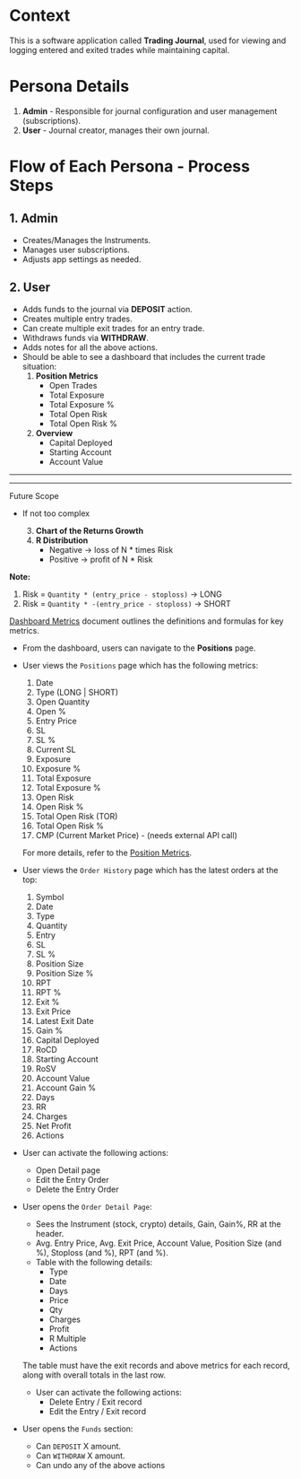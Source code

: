 # Context

This is a software application called **Trading Journal**, used for viewing and logging entered and exited trades while maintaining capital.

# Persona Details

1. **Admin** - Responsible for journal configuration and user management (subscriptions).
2. **User** - Journal creator, manages their own journal.

# Flow of Each Persona - Process Steps

## 1. Admin
- Creates/Manages the Instruments.
- Manages user subscriptions.
- Adjusts app settings as needed.

## 2. User
- Adds funds to the journal via **DEPOSIT** action.
- Creates multiple entry trades.
- Can create multiple exit trades for an entry trade.
- Withdraws funds via **WITHDRAW**.
- Adds notes for all the above actions.
- Should be able to see a dashboard that includes the current trade situation:
    1. **Position Metrics**
        - Open Trades
        - Total Exposure
        - Total Exposure %
        - Total Open Risk
        - Total Open Risk %
    2. **Overview**
        - Capital Deployed
        - Starting Account
        - Account Value

---
---
Future Scope
- If not too complex

	3. **Chart of the Returns Growth**
	4. **R Distribution**
		- Negative -> loss of N * times Risk
		- Positive -> profit of N * Risk

**Note:**
1. Risk = `Quantity * (entry_price - stoploss)` -> LONG
2. Risk = `Quantity * -(entry_price - stoploss)` -> SHORT

[Dashboard Metrics](metricsExplained/DashboardMetrics.md) document outlines the definitions and formulas for key metrics.

- From the dashboard, users can navigate to the **Positions** page.

- User views the `Positions` page which has the following metrics:
    1. Date
    2. Type (LONG | SHORT)
    3. Open Quantity
    4. Open %
    5. Entry Price
    6. SL 
    7. SL %
    8. Current SL
    9. Exposure
    10. Exposure %
    11. Total Exposure
    12. Total Exposure %
    13. Open Risk
    14. Open Risk %
    15. Total Open Risk (TOR)
    16. Total Open Risk %
    17. CMP (Current Market Price) - (needs external API call)

    For more details, refer to the [Position Metrics](metricsExplained/2.PositionMetrics.md).

- User views the `Order History` page which has the latest orders at the top:
    1. Symbol
    2. Date
    3. Type
    4. Quantity
    5. Entry
    6. SL
    7. SL %
    8. Position Size
    9. Position Size %
    10. RPT
    11. RPT %
    12. Exit %
    13. Exit Price
    14. Latest Exit Date
    15. Gain %
    16. Capital Deployed
    17. RoCD
    18. Starting Account
    19. RoSV
    20. Account Value
    21. Account Gain %
    22. Days
    23. RR
    24. Charges
    25. Net Profit
    26. Actions

- User can activate the following actions:
    - Open Detail page
    - Edit the Entry Order
    - Delete the Entry Order

- User opens the `Order Detail Page`:
    - Sees the Instrument (stock, crypto) details, Gain, Gain%, RR at the header.
    - Avg. Entry Price, Avg. Exit Price, Account Value, Position Size (and %), Stoploss (and %), RPT (and %).
    - Table with the following details:
        - Type
        - Date
        - Days
        - Price
        - Qty
        - Charges
        - Profit
        - R Multiple
        - Actions

    The table must have the exit records and above metrics for each record, along with overall totals in the last row.
    - User can activate the following actions:
        - Delete Entry / Exit record
        - Edit the Entry / Exit record

- User opens the `Funds` section:
    - Can `DEPOSIT` X amount.
    - Can `WITHDRAW` X amount.
    - Can undo any of the above actions




